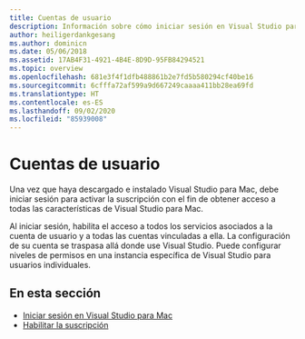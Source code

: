 ```yaml
---
title: Cuentas de usuario
description: Información sobre cómo iniciar sesión en Visual Studio para Mac y habilitar las suscripciones en Visual Studio para Mac
author: heiligerdankgesang
ms.author: dominicn
ms.date: 05/06/2018
ms.assetid: 17AB4F31-4921-4B4E-8D9D-95FB84294521
ms.topic: overview
ms.openlocfilehash: 681e3f4f1dfb488861b2e7fd5b580294cf40be16
ms.sourcegitcommit: 6cfffa72af599a9d667249caaaa411bb28ea69fd
ms.translationtype: HT
ms.contentlocale: es-ES
ms.lasthandoff: 09/02/2020
ms.locfileid: "85939008"
---
```

# <a name="user-accounts"></a>Cuentas de usuario

Una vez que haya descargado e instalado Visual Studio para Mac, debe iniciar sesión para activar la suscripción con el fin de obtener acceso a todas las características de Visual Studio para Mac.

Al iniciar sesión, habilita el acceso a todos los servicios asociados a la cuenta de usuario y a todas las cuentas vinculadas a ella. La configuración de su cuenta se traspasa allá donde use Visual Studio. Puede configurar niveles de permisos en una instancia específica de Visual Studio para usuarios individuales.

## <a name="in-this-section"></a>En esta sección

* [Iniciar sesión en Visual Studio para Mac](signing-in.md)
* [Habilitar la suscripción](enable-subscription.md)